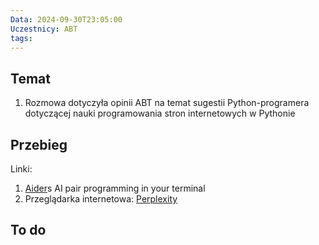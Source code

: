 ```yaml
---
Data: 2024-09-30T23:05:00
Uczestnicy: ABT
tags:
---
```

## Temat
1. Rozmowa dotyczyła opinii ABT na temat sugestii Python-programera dotyczącej nauki programowania stron internetowych w Pythonie

## Przebieg
Linki:
1. [Aider](https://aider.chat)s AI pair programming in your terminal
2. Przeglądarka internetowa: [Perplexity](https://www.perplexity.ai)


## To do